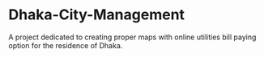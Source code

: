 # Dhaka-City-Management
A project dedicated to creating proper maps with online utilities bill paying option for the residence of Dhaka.

